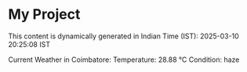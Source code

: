 # My Project

This content is dynamically generated in Indian Time (IST): 2025-03-10 20:25:08 IST


Current Weather in Coimbatore:
Temperature: 28.88 °C
Condition: haze
